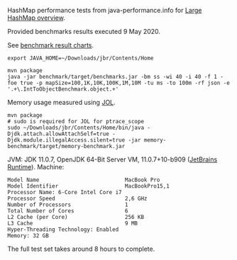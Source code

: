 HashMap performance tests from java-performance.info for [Large HashMap overview](http://java-performance.info/hashmap-overview-jdk-fastutil-goldman-sachs-hppc-koloboke-trove-january-2015/#comments).

Provided benchmarks results executed 9 May 2020.

See [benchmark result charts](https://collection-libs-comparison.develar.org/).

```
export JAVA_HOME=~/Downloads/jbr/Contents/Home

mvn package
java -jar benchmark/target/benchmarks.jar -bm ss -wi 40 -i 40 -f 1 -foe true -p mapSize=100,1K,10K,100K,1M,10M -tu ms -to 100m -rf json -e '.+\.IntToObjectBenchmark.object.+'
```

Memory usage measured using [JOL](https://openjdk.java.net/projects/code-tools/jol/).
```
mvn package
# sudo is required for JOL for ptrace_scope
sudo ~/Downloads/jbr/Contents/Home/bin/java -Djdk.attach.allowAttachSelf=true -Djdk.module.illegalAccess.silent=true -jar memory-benchmark/target/memory-benchmark.jar
```

JVM: JDK 11.0.7, OpenJDK 64-Bit Server VM, 11.0.7+10-b909 ([JetBrains Runtime](https://confluence.jetbrains.com/display/JBR/JetBrains+Runtime)).
Machine:
```
Model Name                           MacBook Pro   
Model Identifier                     MacBookPro15,1
Processor Name:	6-Core Intel Core i7               
Processor Speed                      2,6 GHz       
Number of Processors                 1             
Total Number of Cores                6             
L2 Cache (per Core)                  256 KB        
L3 Cache                             9 MB          
Hyper-Threading Technology:	Enabled                
Memory:	32 GB
```

The full test set takes around 8 hours to complete. 